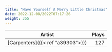 ```yaml
---
title: "Have Yourself A Merry Little Christmas"
date: 2022-12-08/2022T07:17:26
weight: 355
---
```




 Artist | Plays 
----- | -----:
[Carpenters]({{< ref "a39303">}}) | 127
